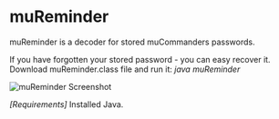 muReminder
==========

muReminder is a decoder for stored muCommanders passwords.  


If you have forgotten your stored password - you can easy recover it.  
Download muReminder.class file and run it: *java muReminder*  

![muReminder Screenshot](http://i28.photobucket.com/albums/c220/keiman2/Screen-muReminder_zps0dc69464.png "")


*[Requirements]* Installed Java.
